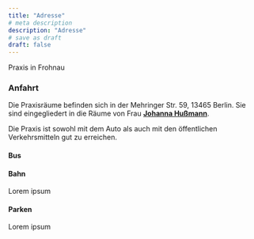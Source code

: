 ```yaml
---
title: "Adresse"
# meta description
description: "Adresse"
# save as draft
draft: false
---
```


Praxis in Frohnau

### Anfahrt  
Die Praxisräume befinden sich in der Mehringer Str. 59, 13465 Berlin. Sie sind eingegliedert in die Räume von Frau **[Johanna Hußmann](https://johanna-hussmann.de "Osteopathie Johanna Hußmann")**.
  
Die Praxis ist sowohl mit dem Auto als auch mit den öffentlichen Verkehrsmitteln gut zu erreichen.

#### Bus


#### Bahn
Lorem ipsum 

#### Parken
Lorem ipsum 
